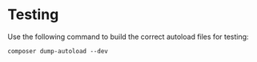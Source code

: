 # Testing

Use the following command to build the correct autoload files for testing:

    composer dump-autoload --dev
